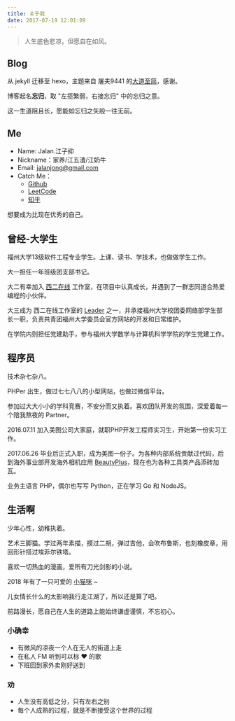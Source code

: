 ```yaml
---
title: 关于我
date: 2017-07-19 12:01:09
---
```


> 人生底色悲凉，但愿自在如风。

## Blog

从 jekyll 迁移至 hexo，主题来自 屠夫9441 的[大道至简](https://www.haomwei.com/technology/maupassant-hexo.html)，感谢。

博客起名**忘归**，取 "左揽繁弱，右接忘归" 中的忘归之意。

这一生道阻且长，愿能如忘归之矢般一往无前。

## Me

- Name: Jalan.江子抑
- Nickname：家养/江五渣/江奶牛
- Email: [jalanjong@gmail.com][1]
- Catch Me：
    - [Github][2]
    - [LeetCode][6]
    - [知乎][3]

想要成为比现在优秀的自己。

## 曾经-大学生

福州大学13级软件工程专业学生。上课、读书、学技术，也做做学生工作。

大一担任一年班级团支部书记。

大二有幸加入 [西二在线][4] 工作室，在项目中认真成长，并遇到了一群志同道合热爱编程的小伙伴。

大三成为 西二在线工作室的 [Leader][5] 之一，并承接福州大学校团委网络部学生部长一职，负责共青团福州大学委员会官方网站的开发和日常维护。

在学院内则担任党建助手，参与福州大学数学与计算机科学学院的学生党建工作。

## 程序员

技术杂七杂八。

PHPer 出生，做过七七八八的小型网站，也做过微信平台。

参加过大大小小的学科竞赛，不安分而又执着。喜欢团队开发的氛围，深爱着每一个陪我熬夜的 Partner。

2016.07.11 加入美图公司大家庭，就职PHP开发工程师实习生，开始第一份实习工作。

2017.06.26 毕业后正式入职，成为美图一份子。为各种内部系统贡献过代码，后到海外事业部开发海外相机应用 [BeautyPlus](http://www.beautyplus.com/EN/index.html)，现在也为各种工具类产品添砖加瓦。

业务主语言 PHP，偶尔也写写 Python，正在学习 Go 和 NodeJS。

## 生活啊

少年心性，幼稚执着。

艺术三脚猫。学过两年素描，摸过二胡，弹过吉他，会吹布鲁斯，也刻橡皮章，用回形针搭过埃菲尔铁塔。

喜欢一切热血的漫画，爱所有刀光剑影的小说。

2018 年有了一只可爱的 [小猫咪](/cat) ~

儿女情长什么的太影响我行走江湖了，所以还是算了吧。

前路漫长，愿自己在人生的道路上能始终谦虚谨慎，不忘初心。

### 小确幸

- 有微风的凉夜一个人在无人的街道上走
- 在私人 FM 听到可以标 ❤ 的歌
- 下班回到家外卖刚好送到

### 劝

- 人生没有高低之分，只有左右之别
- 每个人成熟的过程，就是不断接受这个世界的过程


[1]: mailto:jalanjong@gmail.com
[2]: https://github.com/JalanJiang
[3]: https://www.zhihu.com/people/jalan-jiang/activities
[4]: https://www.w2fzu.com/
[5]: https://www.w2fzu.com/index.php/members.html#Grade7
[6]: https://leetcode-cn.com/jalan/